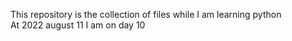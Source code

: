This repository is the collection of files while I am learning python<br>
At 2022 august 11 I am on day 10
